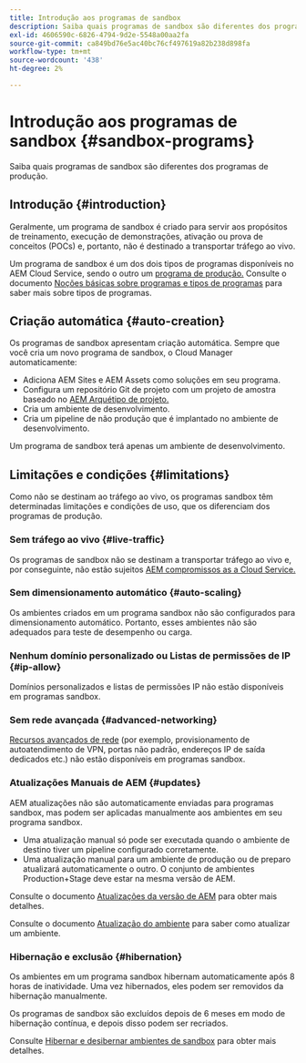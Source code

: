 ```yaml
---
title: Introdução aos programas de sandbox
description: Saiba quais programas de sandbox são diferentes dos programas de produção.
exl-id: 4606590c-6826-4794-9d2e-5548a00aa2fa
source-git-commit: ca849bd76e5ac40bc76cf497619a82b238d898fa
workflow-type: tm+mt
source-wordcount: '438'
ht-degree: 2%

---
```



# Introdução aos programas de sandbox {#sandbox-programs}

Saiba quais programas de sandbox são diferentes dos programas de produção.

## Introdução {#introduction}

Geralmente, um programa de sandbox é criado para servir aos propósitos de treinamento, execução de demonstrações, ativação ou prova de conceitos (POCs) e, portanto, não é destinado a transportar tráfego ao vivo.

Um programa de sandbox é um dos dois tipos de programas disponíveis no AEM Cloud Service, sendo o outro um [programa de produção.](introduction-production-programs.md) Consulte o documento [Noções básicas sobre programas e tipos de programas](/help/implementing/cloud-manager/getting-access-to-aem-in-cloud/program-types.md) para saber mais sobre tipos de programas.

## Criação automática {#auto-creation}

Os programas de sandbox apresentam criação automática. Sempre que você cria um novo programa de sandbox, o Cloud Manager automaticamente:

* Adiciona AEM Sites e AEM Assets como soluções em seu programa.
* Configura um repositório Git de projeto com um projeto de amostra baseado no [AEM Arquétipo de projeto.](https://experienceleague.adobe.com/docs/experience-manager-core-components/using/developing/archetype/overview.html?lang=pt-BR)
* Cria um ambiente de desenvolvimento.
* Cria um pipeline de não produção que é implantado no ambiente de desenvolvimento.

Um programa de sandbox terá apenas um ambiente de desenvolvimento.

## Limitações e condições {#limitations}

Como não se destinam ao tráfego ao vivo, os programas sandbox têm determinadas limitações e condições de uso, que os diferenciam dos programas de produção.

### Sem tráfego ao vivo {#live-traffic}

Os programas de sandbox não se destinam a transportar tráfego ao vivo e, por conseguinte, não estão sujeitos [AEM compromissos as a Cloud Service.](https://www.adobe.com/legal/service-commitments.html)

### Sem dimensionamento automático {#auto-scaling}

Os ambientes criados em um programa sandbox não são configurados para dimensionamento automático. Portanto, esses ambientes não são adequados para teste de desempenho ou carga.

### Nenhum domínio personalizado ou Listas de permissões de IP {#ip-allow}

Domínios personalizados e listas de permissões IP não estão disponíveis em programas sandbox.

### Sem rede avançada {#advanced-networking}

[Recursos avançados de rede](/help/security/configuring-advanced-networking.md) (por exemplo, provisionamento de autoatendimento de VPN, portas não padrão, endereços IP de saída dedicados etc.) não estão disponíveis em programas sandbox.

### Atualizações Manuais de AEM {#updates}

AEM atualizações não são automaticamente enviadas para programas sandbox, mas podem ser aplicadas manualmente aos ambientes em seu programa sandbox.

* Uma atualização manual só pode ser executada quando o ambiente de destino tiver um pipeline configurado corretamente.
* Uma atualização manual para um ambiente de produção ou de preparo atualizará automaticamente o outro. O conjunto de ambientes Production+Stage deve estar na mesma versão de AEM.

Consulte o documento [Atualizações da versão de AEM](/help/implementing/deploying/aem-version-updates.md) para obter mais detalhes.

Consulte o documento [Atualização do ambiente](/help/implementing/cloud-manager/manage-environments.md#updating-dev-environment) para saber como atualizar um ambiente.

### Hibernação e exclusão {#hibernation}

Os ambientes em um programa sandbox hibernam automaticamente após 8 horas de inatividade. Uma vez hibernados, eles podem ser removidos da hibernação manualmente.

Os programas de sandbox são excluídos depois de 6 meses em modo de hibernação contínua, e depois disso podem ser recriados.

Consulte [Hibernar e desibernar ambientes de sandbox](/help/implementing/cloud-manager/getting-access-to-aem-in-cloud/hibernating-environments.md) para obter mais detalhes.

